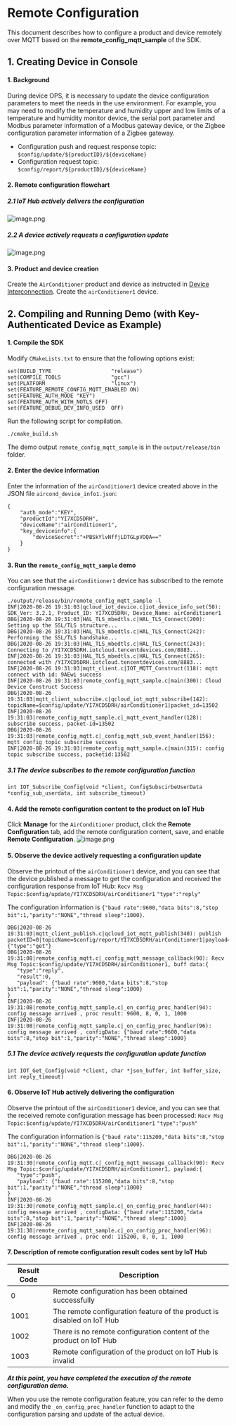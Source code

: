 # Remote Configuration

This document describes how to configure a product and device remotely over MQTT based on the **remote_config_mqtt_sample** of the SDK.

## 1. Creating Device in Console

#### 1. Background

During device OPS, it is necessary to update the device configuration parameters to meet the needs in the use environment.
For example, you may need to modify the temperature and humidity upper and low limits of a temperature and humidity monitor device, the serial port parameter and Modbus parameter information of a Modbus gateway device, or the Zigbee configuration parameter information of a Zigbee gateway.
* Configuration push and request response topic: `$config/update/${productID}/${deviceName}`
* Configuration request topic: `$config/report/${productID}/${deviceName}`

#### 2. Remote configuration flowchart

##### 2.1 IoT Hub actively delivers the configuration

![image.png](https://main.qcloudimg.com/raw/94fc3451122978994f15ea3c1d00d61b.png)

##### 2.2 A device actively requests a configuration update

![image.png](https://main.qcloudimg.com/raw/f08e00711976287d013c4fb05d40e358.png)

#### 3. Product and device creation

Create the `AirConditioner` product and device as instructed in [Device Interconnection](https://cloud.tencent.com/document/product/634/11913).
Create the `airConditioner1` device.

## 2. Compiling and Running Demo (with **Key-Authenticated Device** as Example)

#### 1. Compile the SDK

Modify `CMakeLists.txt` to ensure that the following options exist:
```
set(BUILD_TYPE                   "release")
set(COMPILE_TOOLS                "gcc")
set(PLATFORM 	                 "linux")
set(FEATURE_REMOTE_CONFIG_MQTT_ENABLED ON)
set(FEATURE_AUTH_MODE "KEY")
set(FEATURE_AUTH_WITH_NOTLS OFF)
set(FEATURE_DEBUG_DEV_INFO_USED  OFF)
```
Run the following script for compilation.
```
./cmake_build.sh 
```
The demo output `remote_config_mqtt_sample` is in the `output/release/bin` folder.

#### 2. Enter the device information

Enter the information of the `airConditioner1` device created above in the JSON file `aircond_device_info1.json`:
```
{
    "auth_mode":"KEY",	
    "productId":"YI7XCD5DRH",
    "deviceName":"airConditioner1",	
    "key_deviceinfo":{    
        "deviceSecret":"+PBSkYlvNffjLDTGLpVOQA=="
    }
}
```

#### 3. Run the `remote_config_mqtt_sample` demo

You can see that the `airConditioner1` device has subscribed to the remote configuration message.

```
./output/release/bin/remote_config_mqtt_sample -l
INF|2020-08-26 19:31:03|qcloud_iot_device.c|iot_device_info_set(50): SDK_Ver: 3.2.1, Product_ID: YI7XCD5DRH, Device_Name: airConditioner1
DBG|2020-08-26 19:31:03|HAL_TLS_mbedtls.c|HAL_TLS_Connect(200): Setting up the SSL/TLS structure...
DBG|2020-08-26 19:31:03|HAL_TLS_mbedtls.c|HAL_TLS_Connect(242): Performing the SSL/TLS handshake...
DBG|2020-08-26 19:31:03|HAL_TLS_mbedtls.c|HAL_TLS_Connect(243): Connecting to /YI7XCD5DRH.iotcloud.tencentdevices.com/8883...
INF|2020-08-26 19:31:03|HAL_TLS_mbedtls.c|HAL_TLS_Connect(265): connected with /YI7XCD5DRH.iotcloud.tencentdevices.com/8883...
INF|2020-08-26 19:31:03|mqtt_client.c|IOT_MQTT_Construct(118): mqtt connect with id: 9AEwi success
INF|2020-08-26 19:31:03|remote_config_mqtt_sample.c|main(300): Cloud Device Construct Success
DBG|2020-08-26 19:31:03|mqtt_client_subscribe.c|qcloud_iot_mqtt_subscribe(142): topicName=$config/update/YI7XCD5DRH/airConditioner1|packet_id=13502
INF|2020-08-26 19:31:03|remote_config_mqtt_sample.c|_mqtt_event_handler(128): subscribe success, packet-id=13502
DBG|2020-08-26 19:31:03|remote_config_mqtt.c|_config_mqtt_sub_event_handler(156): mqtt config topic subscribe success
INF|2020-08-26 19:31:03|remote_config_mqtt_sample.c|main(315): config topic subscribe success, packetid:13502
```

##### 3.1 The device subscribes to the remote configuration function

```
int IOT_Subscribe_Config(void *client, ConfigSubscirbeUserData *config_sub_userdata, int subscribe_timeout)
```

#### 4. Add the remote configuration content to the product on IoT Hub

Click **Manage** for the `AirConditioner` product, click the **Remote Configuration** tab, add the remote configuration content, save, and enable **Remote Configuration**.
![image.png](https://main.qcloudimg.com/raw/3d51b3214be20ea52f64db1efa687335.png)

#### 5. Observe the device actively requesting a configuration update

Observe the printout of the `airConditioner1` device, and you can see that the device published a message to get the configuration and received the configuration response from IoT Hub: `Recv Msg Topic:$config/update/YI7XCD5DRH/airConditioner1` `"type":"reply"`

The configuration information is `{"baud rate":9600,"data bits":8,"stop bit":1,"parity":"NONE","thread sleep":1000}`.
```
DBG|2020-08-26 19:31:03|mqtt_client_publish.c|qcloud_iot_mqtt_publish(340): publish packetID=0|topicName=$config/report/YI7XCD5DRH/airConditioner1|payload={"type":"get"}
DBG|2020-08-26 19:31:08|remote_config_mqtt.c|_config_mqtt_message_callback(90): Recv Msg Topic:$config/update/YI7XCD5DRH/airConditioner1, buff data:{
   "type":"reply",
   "result":0,
   "payload": {"baud rate":9600,"data bits":8,"stop bit":1,"parity":"NONE","thread sleep":1000}
}
INF|2020-08-26 19:31:08|remote_config_mqtt_sample.c|_on_config_proc_handler(94): config message arrived , proc result: 9600, 8, 0, 1, 1000
INF|2020-08-26 19:31:08|remote_config_mqtt_sample.c|_on_config_proc_handler(96): config message arrived , configData: {"baud rate":9600,"data bits":8,"stop bit":1,"parity":"NONE","thread sleep":1000}

```

##### 5.1 The device actively requests the configuration update function

```
int IOT_Get_Config(void *client, char *json_buffer, int buffer_size, int reply_timeout)
```

#### 6. Observe IoT Hub actively delivering the configuration

Observe the printout of the `airConditioner1` device, and you can see that the received remote configuration message has been processed: `Recv Msg Topic:$config/update/YI7XCD5DRH/airConditioner1` `"type":"push"`

The configuration information is `{"baud rate":115200,"data bits":8,"stop bit":1,"parity":"NONE","thread sleep":1000}`.

```
DBG|2020-08-26 19:31:30|remote_config_mqtt.c|_config_mqtt_message_callback(90): Recv Msg Topic:$config/update/YI7XCD5DRH/airConditioner1, payload:{
   "type":"push",
   "payload": {"baud rate":115200,"data bits":8,"stop bit":1,"parity":"NONE","thread sleep":1000}
}
INF|2020-08-26 19:31:30|remote_config_mqtt_sample.c|_on_config_proc_handler(44): config message arrived , configData: {"baud rate":115200,"data bits":8,"stop bit":1,"parity":"NONE","thread sleep":1000}
INF|2020-08-26 19:31:30|remote_config_mqtt_sample.c|_on_config_proc_handler(96): config message arrived , proc end: 115200, 8, 0, 1, 1000

```

#### 7. Description of remote configuration result codes sent by IoT Hub

| Result Code | Description                             |
|--------|----------------------------------|
| 0	     | Remote configuration has been obtained successfully                 |
| 1001	 | The remote configuration feature of the product is disabled on IoT Hub  |
| 1002	 | There is no remote configuration content of the product on IoT Hub |
| 1003	 | Remote configuration of the product on IoT Hub is invalid   |

***At this point, you have completed the execution of the remote configuration demo.***

When you use the remote configuration feature, you can refer to the demo and modify the `_on_config_proc_handler` function to adapt to the configuration parsing and update of the actual device.

